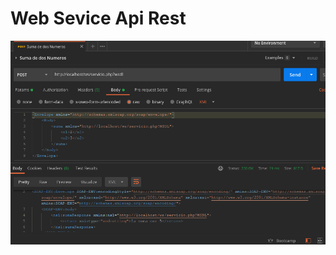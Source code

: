 # Web Sevice Api Rest

![Captura de Pantalla](https://raw.githubusercontent.com/RicardoValladares/PHP/master/ws/servicio.png)
